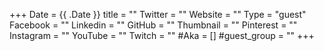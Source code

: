 +++
Date = {{ .Date }}
title = ""
Twitter = ""
Website = ""
Type = "guest"
Facebook = ""
Linkedin = ""
GitHub = ""
Thumbnail = ""
Pinterest = ""
Instagram = ""
YouTube = ""
Twitch = ""
#Aka = []
#guest_group = ""
+++
